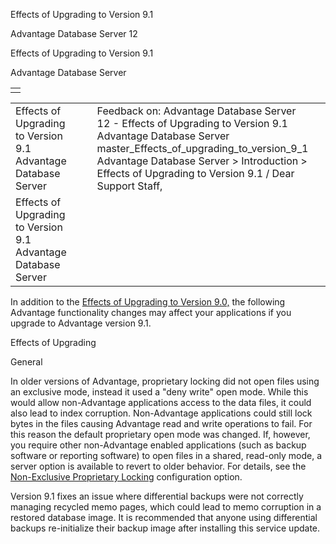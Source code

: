 Effects of Upgrading to Version 9.1




Advantage Database Server 12  

Effects of Upgrading to Version 9.1

Advantage Database Server

|  |
| --- |
|  |

|  |  |  |  |  |
| --- | --- | --- | --- | --- |
| Effects of Upgrading to Version 9.1  Advantage Database Server |  |  | Feedback on: Advantage Database Server 12 - Effects of Upgrading to Version 9.1 Advantage Database Server master\_Effects\_of\_upgrading\_to\_version\_9\_1 Advantage Database Server > Introduction > Effects of Upgrading to Version 9.1 / Dear Support Staff, |  |
| Effects of Upgrading to Version 9.1  Advantage Database Server |  |  |  |  |

In addition to the [Effects of Upgrading to Version 9.0,](master_effects_of_upgrading_to_9_0.htm) the following Advantage functionality changes may affect your applications if you upgrade to Advantage version 9.1.

Effects of Upgrading

General

In older versions of Advantage, proprietary locking did not open files using an exclusive mode, instead it used a "deny write" open mode. While this would allow non-Advantage applications access to the data files, it could also lead to index corruption. Non-Advantage applications could still lock bytes in the files causing Advantage read and write operations to fail. For this reason the default proprietary open mode was changed. If, however, you require other non-Advantage enabled applications (such as backup software or reporting software) to open files in a shared, read-only mode, a server option is available to revert to older behavior. For details, see the [Non-Exclusive Proprietary Locking](master_non_exclusive_proprietary_locking.htm) configuration option.

Version 9.1 fixes an issue where differential backups were not correctly managing recycled memo pages, which could lead to memo corruption in a restored database image. It is recommended that anyone using differential backups re-initialize their backup image after installing this service update.
